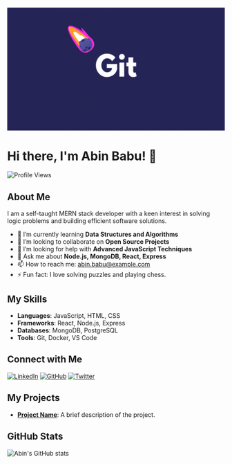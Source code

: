 ![Banner](https://github.com/abin-online/abin-online/blob/main/Git.gif)

# Hi there, I'm Abin Babu! 👋

![Profile Views](https://komarev.com/ghpvc/?username=abin-online&color=blue)

## About Me

I am a self-taught MERN stack developer with a keen interest in solving logic problems and building efficient software solutions.

- 🌱 I’m currently learning **Data Structures and Algorithms**
- 👯 I’m looking to collaborate on **Open Source Projects**
- 🤔 I’m looking for help with **Advanced JavaScript Techniques**
- 💬 Ask me about **Node.js, MongoDB, React, Express**
- 📫 How to reach me: [abin.babu@example.com](mailto:abinbabuonline@gmail.com)
- ⚡ Fun fact: I love solving puzzles and playing chess.

## My Skills

- **Languages**: JavaScript, HTML, CSS
- **Frameworks**: React, Node.js, Express
- **Databases**: MongoDB, PostgreSQL
- **Tools**: Git, Docker, VS Code

## Connect with Me

[![LinkedIn](https://img.shields.io/badge/LinkedIn-blue?style=flat&logo=linkedin&labelColor=blue)](https://www.linkedin.com/in/abinbabu/)
[![GitHub](https://img.shields.io/badge/GitHub-black?style=flat&logo=github&labelColor=black)](https://github.com/abin-online)
[![Twitter](https://img.shields.io/badge/Twitter-blue?style=flat&logo=twitter&labelColor=blue)](https://twitter.com/abinbabu)

## My Projects

- **[Project Name](https://cakekart.shop/)**: A brief description of the project.

## GitHub Stats

![Abin's GitHub stats](https://github-readme-stats.vercel.app/api?username=abin-online&show_icons=true&theme=radical)

<!--
**abin-online/abin-online** is a ✨ _special_ ✨ repository because its `README.md` (this file) appears on your GitHub profile.

Here are some ideas to get you started:

- 🔭 I’m currently working on ...
- 🌱 I’m currently learning ...
- 👯 I’m looking to collaborate on ...
- 🤔 I’m looking for help with ...

- 📫 How to reach me: ...
- 😄 Pronouns: ...
- ⚡ Fun fact: ...
-->
